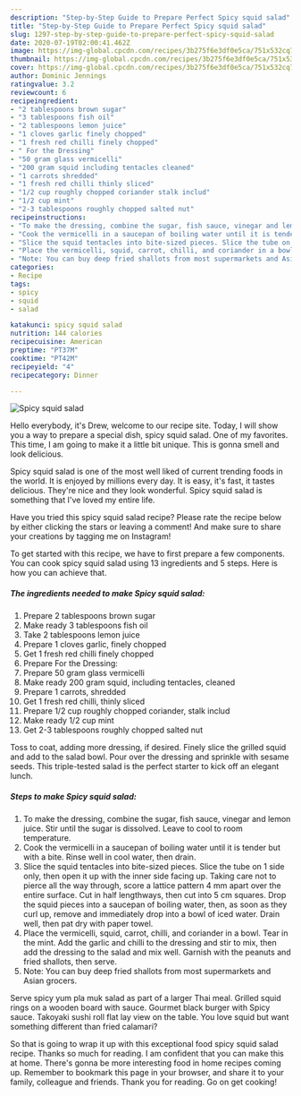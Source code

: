 ```yaml
---
description: "Step-by-Step Guide to Prepare Perfect Spicy squid salad"
title: "Step-by-Step Guide to Prepare Perfect Spicy squid salad"
slug: 1297-step-by-step-guide-to-prepare-perfect-spicy-squid-salad
date: 2020-07-19T02:00:41.462Z
image: https://img-global.cpcdn.com/recipes/3b275f6e3df0e5ca/751x532cq70/spicy-squid-salad-recipe-main-photo.jpg
thumbnail: https://img-global.cpcdn.com/recipes/3b275f6e3df0e5ca/751x532cq70/spicy-squid-salad-recipe-main-photo.jpg
cover: https://img-global.cpcdn.com/recipes/3b275f6e3df0e5ca/751x532cq70/spicy-squid-salad-recipe-main-photo.jpg
author: Dominic Jennings
ratingvalue: 3.2
reviewcount: 6
recipeingredient:
- "2 tablespoons brown sugar"
- "3 tablespoons fish oil"
- "2 tablespoons lemon juice"
- "1 cloves garlic finely chopped"
- "1 fresh red chilli finely chopped"
- " For the Dressing"
- "50 gram glass vermicelli"
- "200 gram squid including tentacles cleaned"
- "1 carrots shredded"
- "1 fresh red chilli thinly sliced"
- "1/2 cup roughly chopped coriander stalk includ"
- "1/2 cup mint"
- "2-3 tablespoons roughly chopped salted nut"
recipeinstructions:
- "To make the dressing, combine the sugar, fish sauce, vinegar and lemon juice. Stir until the sugar is dissolved. Leave to cool to room temperature."
- "Cook the vermicelli in a saucepan of boiling water until it is tender but with a bite. Rinse well in cool water, then drain."
- "Slice the squid tentacles into bite-sized pieces. Slice the tube on 1 side only, then open it up with the inner side facing up. Taking care not to pierce all the way through, score a lattice pattern 4 mm apart over the entire surface. Cut in half lengthways, then cut into 5 cm squares. Drop the squid pieces into a saucepan of boiling water, then, as soon as they curl up, remove and immediately drop into a bowl of iced water. Drain well, then pat dry with paper towel."
- "Place the vermicelli, squid, carrot, chilli, and coriander in a bowl. Tear in the mint. Add the garlic and chilli to the dressing and stir to mix, then add the dressing to the salad and mix well. Garnish with the peanuts and fried shallots, then serve."
- "Note: You can buy deep fried shallots from most supermarkets and Asian grocers."
categories:
- Recipe
tags:
- spicy
- squid
- salad

katakunci: spicy squid salad 
nutrition: 144 calories
recipecuisine: American
preptime: "PT37M"
cooktime: "PT42M"
recipeyield: "4"
recipecategory: Dinner

---
```



![Spicy squid salad](https://img-global.cpcdn.com/recipes/3b275f6e3df0e5ca/751x532cq70/spicy-squid-salad-recipe-main-photo.jpg)

Hello everybody, it's Drew, welcome to our recipe site. Today, I will show you a way to prepare a special dish, spicy squid salad. One of my favorites. This time, I am going to make it a little bit unique. This is gonna smell and look delicious.

Spicy squid salad is one of the most well liked of current trending foods in the world. It is enjoyed by millions every day. It is easy, it's fast, it tastes delicious. They're nice and they look wonderful. Spicy squid salad is something that I've loved my entire life.

Have you tried this spicy squid salad recipe? Please rate the recipe below by either clicking the stars or leaving a comment! And make sure to share your creations by tagging me on Instagram!


To get started with this recipe, we have to first prepare a few components. You can cook spicy squid salad using 13 ingredients and 5 steps. Here is how you can achieve that.

<!--inarticleads1-->

##### The ingredients needed to make Spicy squid salad:

1. Prepare 2 tablespoons brown sugar
1. Make ready 3 tablespoons fish oil
1. Take 2 tablespoons lemon juice
1. Prepare 1 cloves garlic, finely chopped
1. Get 1 fresh red chilli finely chopped
1. Prepare  For the Dressing:
1. Prepare 50 gram glass vermicelli
1. Make ready 200 gram squid, including tentacles, cleaned
1. Prepare 1 carrots, shredded
1. Get 1 fresh red chilli, thinly sliced
1. Prepare 1/2 cup roughly chopped coriander, stalk includ
1. Make ready 1/2 cup mint
1. Get 2-3 tablespoons roughly chopped salted nut


Toss to coat, adding more dressing, if desired. Finely slice the grilled squid and add to the salad bowl. Pour over the dressing and sprinkle with sesame seeds. This triple-tested salad is the perfect starter to kick off an elegant lunch. 

<!--inarticleads2-->

##### Steps to make Spicy squid salad:

1. To make the dressing, combine the sugar, fish sauce, vinegar and lemon juice. Stir until the sugar is dissolved. Leave to cool to room temperature.
1. Cook the vermicelli in a saucepan of boiling water until it is tender but with a bite. Rinse well in cool water, then drain.
1. Slice the squid tentacles into bite-sized pieces. Slice the tube on 1 side only, then open it up with the inner side facing up. Taking care not to pierce all the way through, score a lattice pattern 4 mm apart over the entire surface. Cut in half lengthways, then cut into 5 cm squares. Drop the squid pieces into a saucepan of boiling water, then, as soon as they curl up, remove and immediately drop into a bowl of iced water. Drain well, then pat dry with paper towel.
1. Place the vermicelli, squid, carrot, chilli, and coriander in a bowl. Tear in the mint. Add the garlic and chilli to the dressing and stir to mix, then add the dressing to the salad and mix well. Garnish with the peanuts and fried shallots, then serve.
1. Note: You can buy deep fried shallots from most supermarkets and Asian grocers.


Serve spicy yum pla muk salad as part of a larger Thai meal. Grilled squid rings on a wooden board with sauce. Gourmet black burger with Spicy sauce. Takoyaki sushi roll flat lay view on the table. You love squid but want something different than fried calamari? 

So that is going to wrap it up with this exceptional food spicy squid salad recipe. Thanks so much for reading. I am confident that you can make this at home. There's gonna be more interesting food in home recipes coming up. Remember to bookmark this page in your browser, and share it to your family, colleague and friends. Thank you for reading. Go on get cooking!
